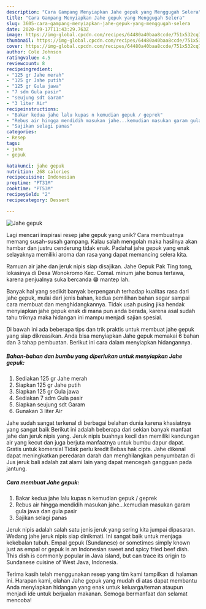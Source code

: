 ```yaml
---
description: "Cara Gampang Menyiapkan Jahe gepuk yang Menggugah Selera"
title: "Cara Gampang Menyiapkan Jahe gepuk yang Menggugah Selera"
slug: 3605-cara-gampang-menyiapkan-jahe-gepuk-yang-menggugah-selera
date: 2020-09-17T11:43:29.763Z
image: https://img-global.cpcdn.com/recipes/64480a40baa8ccde/751x532cq70/jahe-gepuk-foto-resep-utama.jpg
thumbnail: https://img-global.cpcdn.com/recipes/64480a40baa8ccde/751x532cq70/jahe-gepuk-foto-resep-utama.jpg
cover: https://img-global.cpcdn.com/recipes/64480a40baa8ccde/751x532cq70/jahe-gepuk-foto-resep-utama.jpg
author: Cole Johnson
ratingvalue: 4.5
reviewcount: 8
recipeingredient:
- "125 gr Jahe merah"
- "125 gr Jahe putih"
- "125 gr Gula jawa"
- "7 sdm Gula pasir"
- "seujung sdt Garam"
- "3 liter Air"
recipeinstructions:
- "Bakar kedua jahe lalu kupas n kemudian gepuk / geprek"
- "Rebus air hingga mendidih masukan jahe...kemudian masukan garam gula jawa dan gula pasir"
- "Sajikan selagi panas"
categories:
- Resep
tags:
- jahe
- gepuk

katakunci: jahe gepuk 
nutrition: 268 calories
recipecuisine: Indonesian
preptime: "PT31M"
cooktime: "PT53M"
recipeyield: "2"
recipecategory: Dessert

---
```



![Jahe gepuk](https://img-global.cpcdn.com/recipes/64480a40baa8ccde/751x532cq70/jahe-gepuk-foto-resep-utama.jpg)

Lagi mencari inspirasi resep jahe gepuk yang unik? Cara membuatnya memang susah-susah gampang. Kalau salah mengolah maka hasilnya akan hambar dan justru cenderung tidak enak. Padahal jahe gepuk yang enak selayaknya memiliki aroma dan rasa yang dapat memancing selera kita.

Ramuan air jahe dan jeruk nipis siap disajikan. Jahe Gepuk Pak Ting tong, lokasinya di Desa Wonokromo Kec. Comal. minum jahe bonus tertawa, karena penjualnya suka bercanda 😁 mantep lah.

Banyak hal yang sedikit banyak berpengaruh terhadap kualitas rasa dari jahe gepuk, mulai dari jenis bahan, kedua pemilihan bahan segar sampai cara membuat dan menghidangkannya. Tidak usah pusing jika hendak menyiapkan jahe gepuk enak di mana pun anda berada, karena asal sudah tahu triknya maka hidangan ini mampu menjadi sajian spesial.


Di bawah ini ada beberapa tips dan trik praktis untuk membuat jahe gepuk yang siap dikreasikan. Anda bisa menyiapkan Jahe gepuk memakai 6 bahan dan 3 tahap pembuatan. Berikut ini cara dalam menyiapkan hidangannya.

<!--inarticleads1-->

##### Bahan-bahan dan bumbu yang diperlukan untuk menyiapkan Jahe gepuk:

1. Sediakan 125 gr Jahe merah
1. Siapkan 125 gr Jahe putih
1. Siapkan 125 gr Gula jawa
1. Sediakan 7 sdm Gula pasir
1. Siapkan seujung sdt Garam
1. Gunakan 3 liter Air


Jahe sudah sangat terkenal di berbagai belahan dunia karena khasiatnya yang sangat baik Berikut ini adalah beberapa dari sekian banyak manfaat jahe dan jeruk nipis yang. Jeruk nipis buahnya kecil dan memiliki kandungan air yang kecut dan juga berjuta manfaatnya untuk bumbu dapur dapat. Gratis untuk komersial Tidak perlu kredit Bebas hak cipta. Jahe dikenal dapat meningkatkan peredaran darah dan menghilangkan penyumbatan di Jus jeruk bali adalah zat alami lain yang dapat mencegah gangguan pada jantung. 

<!--inarticleads2-->

##### Cara membuat Jahe gepuk:

1. Bakar kedua jahe lalu kupas n kemudian gepuk / geprek
1. Rebus air hingga mendidih masukan jahe...kemudian masukan garam gula jawa dan gula pasir
1. Sajikan selagi panas


Jeruk nipis adalah salah satu jenis jeruk yang sering kita jumpai dipasaran. Wedang jahe jeruk nipis siap dinikmati. Ini sangat baik untuk menjaga kekebalan tubuh. Empal gepuk (Sundanese) or sometimes simply known just as empal or gepuk is an Indonesian sweet and spicy fried beef dish. This dish is commonly popular in Java island, but can trace its origin to Sundanese cuisine of West Java, Indonesia. 

Terima kasih telah menggunakan resep yang tim kami tampilkan di halaman ini. Harapan kami, olahan Jahe gepuk yang mudah di atas dapat membantu Anda menyiapkan hidangan yang enak untuk keluarga/teman ataupun menjadi ide untuk berjualan makanan. Semoga bermanfaat dan selamat mencoba!
